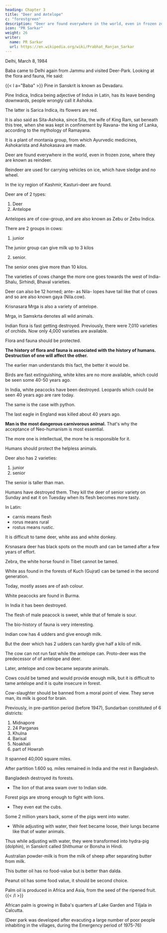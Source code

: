 ```yaml
---
heading: Chapter 3
title: "Deer and Antelope"
c: "forestgreen"
description: "Deer are found everywhere in the world, even in frozen zone, where they are known as reindeer."
icon: "PR Sarkar"
weight: 26
writer:
  name: PR Sarkar
  url: https://en.wikipedia.org/wiki/Prabhat_Ranjan_Sarkar
---
```




Delhi, March 8, 1984

Baba came to Delhi again from Jammu and visited Deer-Park. Looking at the flora and fauna, He said:

{{< l a="Baba" >}}
Pine in Sanskrit is known as Devadaru. 

Pine Indica, Indica being adjective of Indus in Latin, has its leave bending downwards, people wrongly call it Ashoka. 

The latter is Sarica Indica, its flowers are red. 

It is also said as Sita-Ashoka, since Sita, the wife of King Ram, sat beneath this tree, when she was kept in confinement by Ravana- the king of Lanka, according to the mythology of Ramayana. 

It is a plant of montania group, from which Ayurvedic medicines, Ashokarista and Ashokasava are made.

Deer are found everywhere in the world, even in frozen zone, where they are known as reindeer. 

Reindeer are used for carrying vehicles on ice, which have sledge and no wheel. 

In the icy region of Kashmir, Kasturi-deer are found. 

Deer are of 2 types:

1. Deer
2. Antelope

Antelopes are of cow-group, and are also known as Zebu or Zebu Indica.

There are 2 groups in cows:

1. junior

The junior group can give milk up to 3 kilos

2. senior.

The senior ones give more than 10 kilos. 

The varieties of cows change the more one goes towards the west of India- Shalu, Sirhindi, Bhaval varieties. 

Deer can also be 12 horned; ante- as Nila- lopes have tail like that of cows and so are also known gaya (Nila.cow). 

Krisnasara Mrga is also a variety of antelope. 

<!-- 78 -->

Mrga, in Samskrta denotes all wild animals. 

Indian flora is fast getting destroyed. Previously, there were 7,010 varieties of orchids. Now only 4,000 varieties are available. 

Flora and fauna should be protected. 

**The history of flora and fauna is associated with the history of humans. Destruction of one will affect the other.** 

The earlier man understands this fact, the better it would be. 

Birds are fast extinguishing, white kites are no more available, which could be seen some 40-50 years ago. 

In India, white peacocks have been destroyed. Leopards which could be seen 40 years ago are rare today. 

The same is the case with python. 

The last eagle in England was killed about 40 years ago. 

**Man is the most dangerous carnivorous animal.** That's why the acceptance of Neo-humanism is most essential. 

The more one is intellectual, the more he is responsible for it. 

Humans should protect the helpless animals.

Deer also has 2 varieties:

1. junior
2. senior

The senior is taller than man. 

Humans have destroyed them. They kill the deer of senior variety on Sunday and eat it on Tuesday when its flesh becomes more tasty.

In Latin:
- carnis means flesh
- rorus means rural
- rostus means rustic. 

It is difficult to tame deer, white ass and white donkey. 

Krsnasara deer has black spots on the mouth and can be tamed after a few years of effort. 

Zebra, the white horse found in Tibet cannot be tamed. 

White ass found in the forests of Kuch (Gujrat) can be tamed in the second generation. 

Today, mostly asses are of ash colour. 

White peacocks are found in Burma.

In India it has been destroyed. 

The flesh of male peacock is sweet, while that of female is sour.

The bio-history of fauna is very interesting. 

Indian cow has 4 udders and give enough milk.

But the deer which has 2 udders can hardly give half a kilo of milk. 

The cow can not run fast while the antelope can. Proto-deer was the predecessor of of antelope and deer.

Later, antelope and cow became separate animals. 

Cows could be tamed and would provide enough milk, but it is difficult to tame antelope and it is quite insecure in forest. 

Cow-slaughter should be banned from a moral point of view. They serve man, its milk is good for brain.

<!-- 79 -->

Previously, in pre-partition period (before 1947), Sundarban constituted of 6 districts:

1. Midnapore
2. 24 Parganas
3. Khulna
4. Barisal
5. Noakhali
6. part of Howrah

It spanned 40,000 square miles. 

After partition 1.600 sq. miles remained in India and the rest in Bangladesh. 

Bangladesh destroyed its forests.
- The lion of that area swam over to Indian side. 

Forest pigs are strong enough to fight with lions.
- They even eat the cubs. 

Some 2 million years back, some of the pigs went into water.
- While adjusting with water, their feet became loose, their lungs became like that of water animals. 

Thus while adjusting with water, they were transformed into hydra-pig (dolphin), in Sanskrit called Shithumar or Bonsha in Hindi.

Australian powder-milk is from the milk of sheep after separating butter from milk. 

This butter oil has no food-value but is better than dalda. 

Peanut oil has some food value, it should be second choice. 

Palm oil is produced in Africa and Asia, from the seed of the ripened fruit.
{{< /l >}}

African palm is growing in Baba's quarters af Lake Garden and Tiljala in Calcutta.

(Deer park was developed after evacuting a large number of poor people inhabiting in the villages, during the Emergency period of 1975-76)

